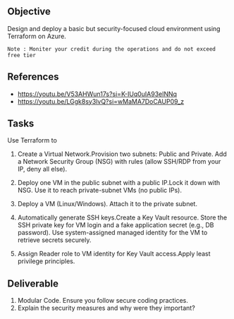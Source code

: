 ## Objective

Design and deploy a basic but security-focused cloud environment using Terraform on Azure.

```
Note : Moniter your credit during the operations and do not exceed free tier
```

## References

- https://youtu.be/V53AHWun17s?si=K-IUq0uIA93elNNq
- https://youtu.be/LGgk8sy3lvQ?si=wMaMA7DoCAUP09_z

## Tasks

Use Terraform to

1. Create a Virtual Network.Provision two subnets: Public and Private. Add a Network Security Group (NSG) with rules (allow SSH/RDP from your IP, deny all else).

2. Deploy one VM in the public subnet with a public IP.Lock it down with NSG. Use it to reach private-subnet VMs (no public IPs).

3. Deploy a VM (Linux/Windows). Attach it to the private subnet.

4. Automatically generate SSH keys.Create a Key Vault resource. Store the SSH private key for VM login and a fake application secret (e.g., DB password). Use system-assigned managed identity for the VM to retrieve secrets securely.

5. Assign Reader role to VM identity for Key Vault access.Apply least privilege principles.

## Deliverable

1. Modular Code. Ensure you follow secure coding practices.
2. Explain the security measures and why were they important? 